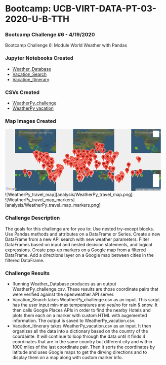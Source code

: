# Bootcamp: UCB-VIRT-DATA-PT-03-2020-U-B-TTH
### Bootcamp Challenge #6 - 4/19/2020
Bootcamp Challenge 6: Module World Weather with Pandas

### Jupyter Notebooks Created
- [Weather_Database](Weather_Database.ipynb)
- [Vacation_Search](Vacation_Search.ipynb)
- [Vacation_Itinerary](Vacation_Itinerary.ipynb)

### CSVs Created
- [WeatherPy_challenge](analysis/WeatherPy_challenge.csv)
- [WeatherPy_vacation](analysis/WeatherPy_vacation.csv)

### Map Images Created
![WeatherPy_vacation_map](analysis/WeatherPy_vacation_map.png)
<br/>
![WeatherPy_travel_map][analysis/WeatherPy_travel_map.png]
<br/>
![WeatherPy_travel_map_markers][analysis/WeatherPy_travel_map_markers.png]
<br/>
### Challenge Description
The goals for this challenge are for you to:
    Use nested try-except blocks.
    Use Pandas methods and attributes on a DataFrame or Series.
    Create a new DataFrame from a new API search with new weather parameters.
    Filter DataFrames based on input and nested decision statements, and logical expressions.
    Create pop-up markers on a Google map from a filtered DataFrame.
    Add a directions layer on a Google map between cities in the filtered DataFrame.

### Challenge Results
- Running Weather_Database produces as an output WeatherPy_challenge.csv. These results are those coordinate pairs that were verified against the openweather API server.
- Vacation_Search takes WeatherPy_challenge.csv as an input. This script has the user input min-max temperatures and yes/no for rain & snow. It then calls Google Places APIs in order to find the nearby Hotels and plots them each on a marker with custom HTML with augemented information. The output is saved to  WeatherPy_vacation.csv.
- Vacation_Itinerary takes WeatherPy_vacation.csv as an input. It then organizes all the data into a dictionary based on the country of the coordainte. It will continue to loop through the data until it finds 4 coordinates that are in the same country but different city and within 1000 miles of the last coordinate pair. Then it sorts the coordinates by latitude and uses Google maps to get the dirving directions and to display them on a map along with custom marker info.
